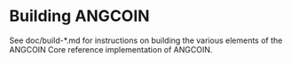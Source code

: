 Building ANGCOIN
================

See doc/build-*.md for instructions on building the various
elements of the ANGCOIN Core reference implementation of ANGCOIN.
